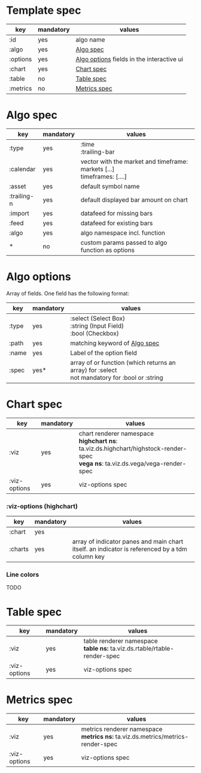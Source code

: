# Template spec

| key      | mandatory | values                                                     |
|----------|-----------|------------------------------------------------------------|
| :id      | yes       | algo name                                                  |
| :algo    | yes       | [Algo spec](#algo-spec)                                    |
| :options | yes       | [Algo options](#algo-options) fields in the interactive ui |
| :chart   | yes       | [Chart spec](#chart-spec)                                  |
| :table   | no        | [Table spec](#table-spec)                                  |
| :metrics | no        | [Metrics spec](#metrics-spec)                              |

# Algo spec
| key         | mandatory | values                                                                         |
|-------------|-----------|--------------------------------------------------------------------------------|
| :type       | yes       | :time<br/>:trailing-bar                                                        |
| :calendar   | yes       | vector with the market and timeframe:<br/>markets [...]<br/>timeframes: [....] |
| :asset      | yes       | default symbol name                                                            |
| :trailing-n | yes       | default displayed bar amount on chart                                          |
| :import     | yes       | datafeed for missing bars                                                      |
| :feed       | yes       | datafeed for existing bars                                                     |
| :algo       | yes       | algo namespace incl. function                                                  |
| *           | no        | custom params passed to algo function as options                               |

# Algo options
Array of fields. One field has the following format: 

| key   | mandatory | values                                                                                           |
|-------|-----------|--------------------------------------------------------------------------------------------------|
| :type | yes       | :select (Select Box)<br/>:string (Input Field)<br/>:bool (Checkbox)                              |
| :path | yes       | matching keyword of [Algo spec](#algo-spec)                                                      |
| :name | yes       | Label of the option field                                                                        |
| :spec | yes*      | array of or function (which returns an array) for :select<br/>not mandatory for :bool or :string |

# Chart spec
| key          | mandatory | values                                                                                                                                    |
|--------------|-----------|-------------------------------------------------------------------------------------------------------------------------------------------|
| :viz         | yes       | chart renderer namespace<br/>**highchart ns**: ta.viz.ds.highchart/highstock-render-spec<br/>**vega ns**: ta.viz.ds.vega/vega-render-spec |
| :viz-options | yes       | viz-options spec                                                                                                                          |

### :viz-options (highchart)
| key     | mandatory | values                                                                                         |
|---------|-----------|------------------------------------------------------------------------------------------------|
| :chart  | yes       |                                                                                                |
| :charts | yes       | array of indicator panes and main chart itself. an indicator is referenced by a tdm column key |

### Line colors
TODO

# Table spec

| key          | mandatory | values                                                                         |
|--------------|-----------|--------------------------------------------------------------------------------|
| :viz         | yes       | table renderer namespace<br/>**table ns:** ta.viz.ds.rtable/rtable-render-spec |
| :viz-options | yes       | viz-options spec                                                               |

# Metrics spec
| key          | mandatory | values                                                                               |
|--------------|-----------|--------------------------------------------------------------------------------------|
| :viz         | yes       | metrics renderer namespace<br/>**metrics ns:** ta.viz.ds.metrics/metrics-render-spec |
| :viz-options | yes       | viz-options spec                                                                     |